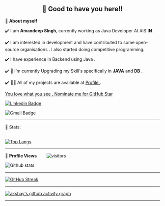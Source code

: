 <!-- WAKING HAND WITH GOOD TO HAVE YOU TEXT-->
<h2 align=center>👋 Good to have you here!!</h2>




<!--ABOUT ME CODE-->
🌱 **About myself**<br>

✔️ I am **Amandeep SIngh**, currently working as Java Developer At AIS **IN** . <br>

✔️ I am interested in development and have contributed to some open-source organisations . I also started doing competitive programming. <br>

✔️ I have experience in Backend using Java .<br>

✔️ 🤝 I’m currently Upgrading my Skill's specifically in **JAVA** and **DB** .<br>

✔️ 👨‍💻 All of my projects are available at [Profile ](https://github.com/Amandeep91) . <br>

<!--NOMINATION FOR STAR GIT LINK CODE-->
<a href="https://stars.github.com/nominate/">You love what you see , Nominate me for GitHub Star </a>

<!--### Hi there 👋

**Amandeep91/Amandeep91** is a ✨ _special_ ✨ repository because its `README.md` (this file) appears on your GitHub profile.

Here are some ideas to get you started:

- 🔭 I’m currently working asa Java Developer in AIS.
- 🌱 I’m currently Upgrading my Skill's specifically in JAVA and DB
- 🤔 I’m looking for help with learning technical skill's
- 💬 Ask me about anything related to ADMIN, HR, Java technology
- 📫 How to reach me: sanju.saini2206@gmail.com
-->
<!-- SOCAIL MEDIA HANDLES -->
[![Linkedin Badge](https://img.shields.io/badge/-AamandepSingh-blue?style=flat-square&logo=Linkedin&logoColor=white&link=www.linkedin.com/in/amandeepsingh-fm/)](www.linkedin.com/in/amandeepsingh-fm/)

[![Gmail Badge](https://img.shields.io/badge/-sanju.saini2206@gmail.com-c14438?style=flat-square&logo=Gmail&logoColor=white&link=mailto:sanju.saini2206@gmail.com)](mailto:sanju.saini2206@gmail.com)


---

<!-- STATISTICS ABOUT PROFILE -->

 📶 Stats:<br><br>
 
 
<!--  TOP LANGUAGES STATISTICS -->
 [![Top Langs](https://github-readme-stats.vercel.app/api/top-langs/?username=Amandeep91&theme=dark&layout=compact&align=right&width=40%)](https://github.com/Amandeep91/github-readme-stats)
 
 ---
 
<!--  PROFILES VIEWS -->
🌱 **Profile Views**&nbsp;&nbsp;&nbsp;&nbsp;&nbsp;&nbsp;&nbsp;
![visitors](https://profile-counter.glitch.me/Amandeep91/count.svg?align=center)


<!-- GITHUB STATISTICS -->
 ![Github stats](https://github-readme-stats.vercel.app/api?username=Amandeep91)  
 
 
 <hr>
 
<!--  CONTRIBUTION AND STREAK BLOCK -->
 [![GitHub Streak](https://github-readme-streak-stats.herokuapp.com/?user=Amandeep91&currStreakNum=2FD3EB&fire=pink&sideLabels=F00&theme=nightowl)](https://git.io/streak-stats)       
         

---
 
<!-- ACTIVITY GRAPH TRACKER -->
[![akshay's github activity graph](https://activity-graph.herokuapp.com/graph?username=Amandeep91&theme=react-dark)](https://github.com/Amandeep91/github-readme-activity-graph)

  

---
  </code>
</p>
